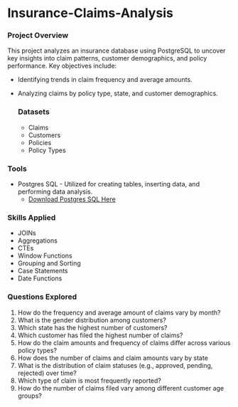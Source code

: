 # Insurance-Claims-Analysis

### Project Overview

This project analyzes an insurance database using PostgreSQL to uncover key insights into claim patterns, customer demographics, and policy performance. Key objectives include:

- Identifying trends in claim frequency and average amounts.
- Analyzing claims by policy type, state, and customer demographics.

  ### Datasets
  - Claims
  - Customers
  - Policies
  - Policy Types

### Tools
- Postgres SQL - Utilized for creating tables, inserting data, and performing data analysis.
    - [Download Postgres SQL Here](https://www.postgresql.org/download/windows/)
 
### Skills Applied
- JOINs
- Aggregations
- CTEs
- Window Functions
- Grouping and Sorting
- Case Statements
- Date Functions

  
### Questions Explored
1. How do the frequency and average amount of claims vary by month?
2. What is the gender distribution among customers?
3. Which state has the highest number of customers?
4. Which customer has filed the highest number of claims?
5. How do the claim amounts and frequency of claims differ across various policy types?
6. How does the number of claims and claim amounts vary by state
7. What is the distribution of claim statuses (e.g., approved, pending, rejected) over time?
8. Which type of claim is  most frequently reported?
9. How do the number of claims filed vary among different customer age groups?
	
